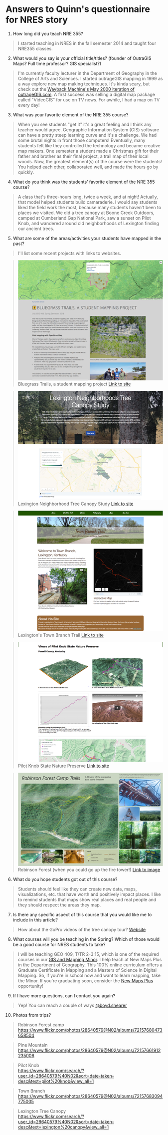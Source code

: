 # Answers to Quinn's questionnaire for NRES story

1. How long did you teach NRE 355?
> I started teaching in NRES in the fall semester 2014 and taught four NRE355 classes.

2. What would you say is your official title/titles? (founder of OutraGIS Maps? Full time professor?
GIS specialist?)
> I'm currently faculty lecturer in the Department of Geography in the College of Arts and Sciences. I started outrageGIS mapping in 1999 as a way explore new map making techniques. It's kinda scary, but check out the [Wayback Machine's May 2000 iteration of outrageGIS.com](https://web.archive.org/web/20000531221159/http://www.outragegis.com:80/). A first success was selling a digital map package called "VideoGIS" for use on TV news. For awhile, I had a map on TV every day!

3. What was your favorite element of the NRE 355 course?
> When you see students "get it" it's a great feeling and I think any teacher would agree. Geographic Information System (GIS) software can have a pretty steep learning curve and it's a challenge. We had some brutal nights in front those computers! Eventually, many students felt like they controlled the technology and became creative map makers. One semester a student made a Christmas gift for their father and brother as their final project, a trail map of their local woods. Now, the greatest element(s) of the course were the students! You helped each other, collaborated well, and made the hours go by quickly.


4. What do you think was the students’ favorite element of the NRE 355 course?
> A class that's three-hours long, twice a week, and at night! Actually, that model helped students build camaraderie. I would say students liked the field work the most, because many students haven't been to places we visited. We did a tree canopy at Boone Creek Outdoors, camped at Cumberland Gap National Park, saw a sunset on Pilot Knob, and wandered around old neighborhoods of Lexington finding our ancient trees.

5. What are some of the areas/activities your students have mapped in the past?

>I'll list some recent projects with links to websites.

>![Bluegrass Trails](images/a001.jpg)  
Bluegrass Trails, a student mapping project [Link to site](https://tastyfreeze.github.io/bluegrass/region/)

>![Lexington Neighborhood Tree Canopy Study](images/a002.jpg)    
Lexington Neighborhood Tree Canopy Study [Link to site](https://rvirto01.github.io/NRE355_Tree_canopy_study/)

>![Lexington's Town Branch Trail](images/a0022.jpg)   
Lexington's Town Branch Trail [Link to site](https://reece2ke.github.io/geo409_site/)

>![Pilot Knob State Nature Preserve](images/a003.jpg)   
Pilot Knob State Nature Preserve [Link to site](http://sweb.uky.edu/~blshea1/nre355/pksnp/)

>![Robinson Forest (when you could go up the fire tower!)](images/a004.jpg)    
Robinson Forest (when you could go up the fire tower!) [Link to image](https://geography.as.uky.edu/sites/default/files/RobinsonForestCamp_TrailMap.jpg)

6. What do you hope students got out of this course?
> Students should feel like they can create new data, maps, visualizations, etc. that have worth and positively impact places. I like to remind students that maps show real places and real people and they should respect the areas they map.

7. Is there any specific aspect of this course that you would like me to include in this article?
> How about the GoPro videos of the tree canopy tour? [Website](http://sweb.uky.edu/~blshea1/nre355/pine-mountain-canopy-tour/)


8. What courses will you be teaching in the Spring? Which of those would be a good course for NRES students to take?
> I will be teaching GEO 409, T/TR 2-3:15, which is one of the required courses in our [GIS and Mapping Minor](https://uky-gis.github.io/). I help teach at New Maps Plus in the Department of Geography. This 100% online curriculum offers a Graduate Certificate in Mapping and a Masters of Science in Digital Mapping. So, if you're in school now and want to learn mapping, take the Minor. If you're graduating soon, consider the [New Maps Plus](https://newmapsplus.as.uky.edu/) opportunity!
 
9. If I have more questions, can I contact you again?
> Yep! You can reach a couple of ways [@boyd.shearer](https://geography.as.uky.edu/users/blshea1)

10. Photos from trips?

>Robinson Forest camp    
https://www.flickr.com/photos/28640579@N02/albums/72157680473658504

>Pine Mountain    
https://www.flickr.com/photos/28640579@N02/albums/72157661912235006

>Pilot Knob    
https://www.flickr.com/search/?user_id=28640579%40N02&sort=date-taken-desc&text=pilot%20knob&view_all=1

>Town Branch    
https://www.flickr.com/photos/28640579@N02/albums/72157683094775005

>Lexington Tree Canopy    
https://www.flickr.com/search/?user_id=28640579%40N02&sort=date-taken-desc&text=lexington%20canopy&view_all=1
